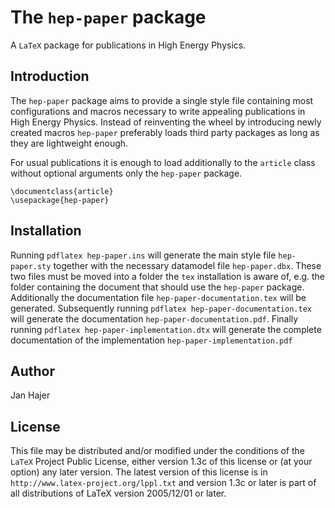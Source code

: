 # The `hep-paper` package

A `LaTeX` package for publications in High Energy Physics.

## Introduction

The `hep-paper` package aims to provide a single style file containing most configurations and macros necessary to write appealing publications in High Energy Physics.
Instead of reinventing the wheel by introducing newly created macros `hep-paper` preferably loads third party packages as long as they are lightweight enough.

For usual publications it is enough to load additionally to the `article` class without optional arguments only the `hep-paper` package.

    \documentclass{article}
    \usepackage{hep-paper}

## Installation

Running `pdflatex hep-paper.ins` will generate the main style file `hep-paper.sty` together with the necessary datamodel file `hep-paper.dbx`.
These two files must be moved into a folder the `tex` installation is aware of, e.g. the folder containing the document that should use the `hep-paper` package.
Additionally the documentation file `hep-paper-documentation.tex` will be generated.
Subsequently running `pdflatex hep-paper-documentation.tex` will generate the documentation `hep-paper-documentation.pdf`.
Finally running `pdflatex hep-paper-implementation.dtx` will generate the complete documentation of the implementation `hep-paper-implementation.pdf`

## Author

Jan Hajer

## License

This file may be distributed and/or modified under the conditions of the `LaTeX` Project Public License, either version 1.3c of this license or (at your option) any later version.
The latest version of this license is in `http://www.latex-project.org/lppl.txt` and version 1.3c or later is part of all distributions of LaTeX version 2005/12/01 or later.
